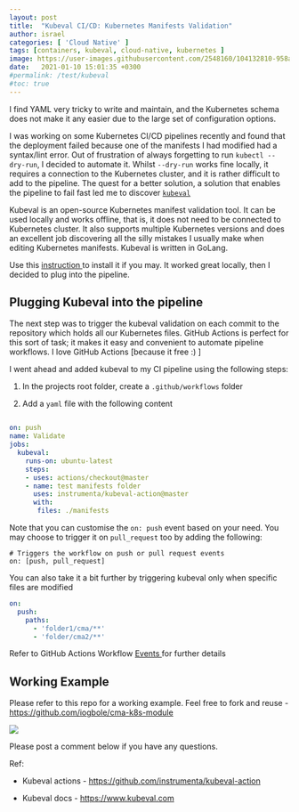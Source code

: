 ```yaml
---
layout: post
title:  "Kubeval CI/CD: Kubernetes Manifests Validation"
author: israel
categories: [ 'Cloud Native' ]
tags: [containers, kubeval, cloud-native, kubernetes ]
image: https://user-images.githubusercontent.com/2548160/104132810-958a1400-5377-11eb-9278-84ea846599d1.jpg
date:   2021-01-10 15:01:35 +0300
#permalink: /test/kubeval
#toc: true
---
```


I find YAML very tricky to write and maintain, and the Kubernetes schema does not make it any easier due to the large set of configuration options.

I was working on some Kubernetes CI/CD pipelines recently and found that the deployment failed because one of the manifests I had modified had a syntax/lint error. Out of frustration of always forgetting to run `kubectl --dry-run`, I decided to automate it. Whilst `--dry-run` works fine locally, it requires a connection to the Kubernetes cluster, and it is rather difficult to add to the pipeline.  The quest for a better solution, a solution that enables the pipeline to fail fast led me to discover <a href="https://github.com/instrumenta/kubeval" target="_blank"> `kubeval` </a>  

Kubeval is an open-source Kubernetes manifest validation tool. It can be used locally and works offline, that is, it does not need to be connected to Kubernetes cluster. It also supports multiple Kubernetes versions and does an excellent job discovering all the silly mistakes I usually make when editing Kubernetes manifests. Kubeval is written in GoLang. 

Use this <a href="https://www.kubeval.com/installation/" target="_blank"> instruction </a> to install it if you may. It worked great locally, then I  decided to plug into the pipeline.

## Plugging Kubeval into the pipeline 

The next step was to trigger the kubeval validation on each commit to the repository which holds all our Kubernetes files. GitHub Actions is perfect for this sort of task; it makes it easy and convenient to automate pipeline workflows. I love GitHub Actions [because it free :) ]

I went ahead and added kubeval to my CI pipeline using the following steps:

1. In the projects root folder, create a `.github/workflows` folder

2. Add a `yaml` file with the following content

```yaml

on: push
name: Validate
jobs:
  kubeval:
    runs-on: ubuntu-latest
    steps:
    - uses: actions/checkout@master
    - name: test manifests folder
      uses: instrumenta/kubeval-action@master
      with: 
       files: ./manifests

```

Note that you can customise the `on: push` event based on your need. You may choose to trigger it on `pull_request` too by adding the following:

```
# Triggers the workflow on push or pull request events
on: [push, pull_request]
```

You can also take it a bit further by triggering kubeval only when specific files are modified

```yaml
on:
  push:
    paths:
      - 'folder1/cma/**'
      - 'folder/cma2/**'
```

Refer to GitHub Actions Workflow <a href="https://docs.github.com/en/free-pro-team@latest/actions/reference/events-that-trigger-workflows" target="_blank">Events </a> for further details  

## Working Example

Please refer to this repo for a working example. Feel free to fork and reuse - <a href="https://github.com/iogbole/cma-k8s-module" target="_blank"> https://github.com/iogbole/cma-k8s-module </a>

<p class="aligncenter">
<img class="lazyimg" src="
https://user-images.githubusercontent.com/2548160/104134093-7ee7bb00-537f-11eb-9422-e068da4b9784.jpg"/>
</p>

Please post a comment below if you have any questions.

Ref: 

- Kubeval actions - https://github.com/instrumenta/kubeval-action

- Kubeval docs - https://www.kubeval.com
